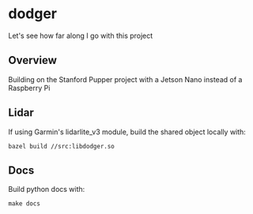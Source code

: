 # dodger
Let's see how far along I go with this project

## Overview 
Building on the Stanford Pupper project with a Jetson Nano instead of a Raspberry Pi

## Lidar
If using Garmin's lidarlite_v3 module, build the shared object locally with:

```bazel build //src:libdodger.so```

## Docs 
Build python docs with:

```make docs``` 